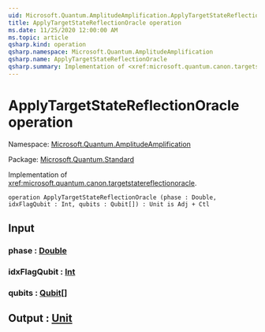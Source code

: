 ```yaml
---
uid: Microsoft.Quantum.AmplitudeAmplification.ApplyTargetStateReflectionOracle
title: ApplyTargetStateReflectionOracle operation
ms.date: 11/25/2020 12:00:00 AM
ms.topic: article
qsharp.kind: operation
qsharp.namespace: Microsoft.Quantum.AmplitudeAmplification
qsharp.name: ApplyTargetStateReflectionOracle
qsharp.summary: Implementation of <xref:microsoft.quantum.canon.targetstatereflectionoracle>.
---
```


# ApplyTargetStateReflectionOracle operation

Namespace: [Microsoft.Quantum.AmplitudeAmplification](xref:Microsoft.Quantum.AmplitudeAmplification)

Package: [Microsoft.Quantum.Standard](https://nuget.org/packages/Microsoft.Quantum.Standard)


Implementation of <xref:microsoft.quantum.canon.targetstatereflectionoracle>.

```qsharp
operation ApplyTargetStateReflectionOracle (phase : Double, idxFlagQubit : Int, qubits : Qubit[]) : Unit is Adj + Ctl
```


## Input

### phase : [Double](xref:microsoft.quantum.user-guide.language.types)




### idxFlagQubit : [Int](xref:microsoft.quantum.user-guide.language.types)




### qubits : [Qubit](xref:microsoft.quantum.concepts.the-qubit)[]





## Output : [Unit](xref:microsoft.quantum.user-guide.language.types)

